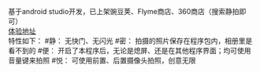 基于android studio开发，已上架豌豆荚、Flyme商店、360商店（搜索静拍即可）  
[体验地址](http://git.oschina.net/yso/JingPai/releases)  
特性如下：
#静：
无快门、无闪光 
#密：
拍摄的照片保存在程序包内，相册里是看不到的 
#便：
开启了本程序后，无论是熄屏、还是在其他程序界面；均可使用音量键来拍照 
#悦：
可使用前置、后置摄像头拍照，创意无限